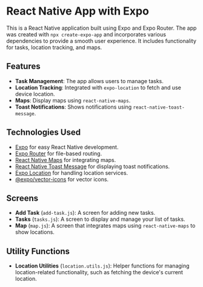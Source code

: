 # React Native App with Expo

This is a React Native application built using Expo and Expo Router. The app was created with `npx create-expo-app` and incorporates various dependencies to provide a smooth user experience. It includes functionality for tasks, location tracking, and maps.

## Features

- **Task Management**: The app allows users to manage tasks.
- **Location Tracking**: Integrated with `expo-location` to fetch and use device location.
- **Maps**: Display maps using `react-native-maps`.
- **Toast Notifications**: Shows notifications using `react-native-toast-message`.
  
## Technologies Used

- [Expo](https://expo.dev/) for easy React Native development.
- [Expo Router](https://github.com/expo/expo-router) for file-based routing.
- [React Native Maps](https://github.com/react-native-maps/react-native-maps) for integrating maps.
- [React Native Toast Message](https://github.com/caljex/react-native-toast-message) for displaying toast notifications.
- [Expo Location](https://docs.expo.dev/versions/latest/sdk/location/) for handling location services.
- [@expo/vector-icons](https://docs.expo.dev/guides/icons/) for vector icons.

## Screens

- **Add Task** (`add-task.js`): A screen for adding new tasks.
- **Tasks** (`tasks.js`): A screen to display and manage your list of tasks.
- **Map** (`map.js`): A screen that integrates maps using `react-native-maps` to show locations.

## Utility Functions

- **Location Utilities** (`location.utils.js`): Helper functions for managing location-related functionality, such as fetching the device's current location.
